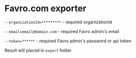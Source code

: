 # Favro.com exporter

`--organizationId=*********` - required organizationId

`--email=email@domain.com` - required Favro admin's email

`--token=******` - required Favro admin's password or api token

Result will placed in `export` folder.
